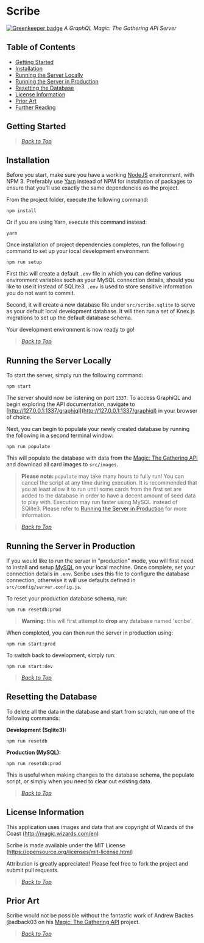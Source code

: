 # Scribe

[![Greenkeeper badge](https://badges.greenkeeper.io/Saeris/Scribe.svg)](https://greenkeeper.io/)
*A GraphQL Magic: The Gathering API Server*

## <a name="contents"></a> Table of Contents

  - [Getting Started](#start)
  - [Installation](#install)
  - [Running the Server Locally](#run)
  - [Running the Server in Production](#production)
  - [Resetting the Database](#reset)
  - [License Information](#license)
  - [Prior Art](#priorart)
  - [Further Reading](doc/README.md)

## <a name="start"></a> Getting Started

> *[Back to Top](#contents)*

## <a name="install"></a> Installation

Before you start, make sure you have a working [NodeJS](http://nodejs.org/) environment, with NPM 3. Preferably use [Yarn](https://yarnpkg.com/) instead of NPM for installation of packages to ensure that you'll use exactly the same dependencies as the project.

From the project folder, execute the following command:

```shell
npm install
```

Or if you are using Yarn, execute this command instead:

```shell
yarn
```

Once installation of project dependencies completes, run the following command to set up your local development environment:

```shell
npm run setup
```

First this will create a default `.env` file in which you can define various environment variables such as your MySQL connection details, should you like to use it instead of SQLite3. `.env` is used to store sensitive information you do not want to commit.

Second, it will create a new database file under `src/scribe.sqlite` to serve as your default local development database. It will then run a set of Knex.js migrations to set up the default database schema.

Your development environment is now ready to go!

> *[Back to Top](#contents)*

## <a name="run"></a> Running the Server Locally

To start the server, simply run the following command:

```shell
npm start
```

The server should now be listening on port `1337`. To access GraphiQL and begin exploring the API documentation, navigate to [http://127.0.0.1:1337/graphiql](http://127.0.0.1:1337/graphiql) in your browser of choice.

Next, you can begin to populate your newly created database by running the following in a second terminal window:

```shell
npm run populate
```

This will populate the database with data from the [Magic: The Gathering API](https://docs.magicthegathering.io/) and download all card images to `src/images`.

> **Please note:** `populate` may take many hours to fully run! You can cancel the script at any time during execution. It is recommended that you at least allow it to run until some cards from the first set are added to the database in order to have a decent amount of seed data to play with. Execution may run faster using MySQL instead of SQlite3. Please refer to [Running the Server in Production](#production) for more information.

> *[Back to Top](#contents)*

## <a name="production"></a> Running the Server in Production

If you would like to run the server in "production" mode, you will first need to install and setup [MySQL](https://dev.mysql.com/downloads/mysql/) on your local machine. Once complete, set your connection details in `.env`. Scribe uses this file to configure the database connection, otherwise it will use defaults defined in `src/config/server.config.js`.

To reset your production database schema, run:

```shell
npm run resetdb:prod
```

> **Warning:** this will first attempt to **drop** any database named 'scribe'.

When completed, you can then run the server in production using:

```shell
npm run start:prod
```

To switch back to development, simply run:

```shell
npm run start:dev
```

> *[Back to Top](#contents)*

## <a name="license"></a> Resetting the Database

To delete all the data in the database and start from scratch, run one of the following commands:

**Development (Sqlite3):**
```shell
npm run resetdb
```

**Production (MySQL):**
```shell
npm run resetdb:prod
```

This is useful when making changes to the database schema, the populate script, or simply when you need to clear out existing data.

> *[Back to Top](#contents)*

## <a name="license"></a> License Information

This application uses images and data that are copyright of Wizards of the Coast (http://magic.wizards.com/en)

Scribe is made available under the MIT License (https://opensource.org/licenses/mit-license.html)

Attribution is greatly appreciated! Please feel free to fork the project and submit pull requests.

> *[Back to Top](#contents)*

## <a name="priorart"></a> Prior Art

Scribe would not be possible without the fantastic work of
Andrew Backes @adback03 on his [Magic: The Gathering API](https://magicthegathering.io/) project.

> *[Back to Top](#contents)*
